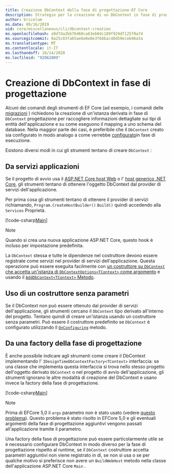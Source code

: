 ```yaml
---
title: Creazione DbContext della fase di progettazione-EF Core
description: Strategie per la creazione di un DbContext in fase di progettazione con Entity Framework Core
author: bricelam
ms.date: 09/16/2019
uid: core/miscellaneous/cli/dbcontext-creation
ms.openlocfilehash: a9d7da2bb76d60ca63eb0dc189f924df125f0a7d
ms.sourcegitcommit: 0a25c03fa65ae6e0e0e3f66bac48d59eceb96a5a
ms.translationtype: MT
ms.contentlocale: it-IT
ms.lasthandoff: 10/14/2020
ms.locfileid: "92062009"
---
```

# <a name="design-time-dbcontext-creation"></a>Creazione di DbContext in fase di progettazione

Alcuni dei comandi degli strumenti di EF Core (ad esempio, i comandi delle [migrazioni][1] ) richiedono la creazione di un'istanza derivata in fase di `DbContext` progettazione per raccogliere informazioni dettagliate sui tipi di entità dell'applicazione e su come eseguono il mapping a uno schema del database. Nella maggior parte dei casi, è preferibile che il `DbContext` creato sia configurato in modo analogo a come verrebbe [configurato][2]in fase di esecuzione.

Esistono diversi modi in cui gli strumenti tentano di creare `DbContext` :

## <a name="from-application-services"></a>Da servizi applicazioni

Se il progetto di avvio usa il [ASP.NET Core host Web][3] o l' [host generico .NET Core][4], gli strumenti tentano di ottenere l'oggetto DbContext dal provider di servizi dell'applicazione.

Per prima cosa gli strumenti tentano di ottenere il provider di servizi richiamando, `Program.CreateHostBuilder()` `Build()` quindi accedendo alla `Services` Proprietà.

[!code-csharp[Main](../../../../samples/core/Miscellaneous/CommandLine/ApplicationService.cs)]

> [!NOTE]
> Quando si crea una nuova applicazione ASP.NET Core, questo hook è incluso per impostazione predefinita.

La `DbContext` stessa e tutte le dipendenze nel costruttore devono essere registrate come servizi nel provider di servizi dell'applicazione. Questa operazione può essere eseguita facilmente con [un costruttore su `DbContext` che accetta un'istanza di `DbContextOptions<TContext>` come argomento][5] e usando il [ `AddDbContext<TContext>` Metodo][6].

## <a name="using-a-constructor-with-no-parameters"></a>Uso di un costruttore senza parametri

Se il DbContext non può essere ottenuto dal provider di servizi dell'applicazione, gli strumenti cercano il `DbContext` tipo derivato all'interno del progetto. Tentano quindi di creare un'istanza usando un costruttore senza parametri. Può essere il costruttore predefinito se `DbContext` è configurato utilizzando il [`OnConfiguring`][7] metodo.

## <a name="from-a-design-time-factory"></a>Da una factory della fase di progettazione

È anche possibile indicare agli strumenti come creare il DbContext implementando l' `IDesignTimeDbContextFactory<TContext>` interfaccia: se una classe che implementa questa interfaccia si trova nello stesso progetto dell'oggetto derivato `DbContext` o nel progetto di avvio dell'applicazione, gli strumenti ignorano le altre modalità di creazione del DbContext e usano invece la factory della fase di progettazione.

[!code-csharp[Main](../../../../samples/core/Miscellaneous/CommandLine/BloggingContextFactory.cs)]

> [!NOTE]
> Prima di EFCore 5,0 il `args` parametro non è stato usato (vedere [questo problema][8]).
> Questo problema è stato risolto in EFCore 5,0 e gli eventuali argomenti della fase di progettazione aggiuntivi vengono passati all'applicazione tramite il parametro.

Una factory della fase di progettazione può essere particolarmente utile se è necessario configurare DbContext in modo diverso per la fase di progettazione rispetto al runtime, se il `DbContext` costruttore accetta parametri aggiuntivi non viene registrato in di, se non si usa o se per qualche motivo si preferisce non avere un `BuildWebHost` metodo nella classe dell'applicazione ASP.NET Core `Main` .

  [1]: xref:core/managing-schemas/migrations/index
  [2]: xref:core/miscellaneous/configuring-dbcontext
  [3]: /aspnet/core/fundamentals/host/web-host
  [4]: /aspnet/core/fundamentals/host/generic-host
  [5]: xref:core/miscellaneous/configuring-dbcontext#constructor-argument
  [6]: xref:core/miscellaneous/configuring-dbcontext#using-dbcontext-with-dependency-injection
  [7]: xref:core/miscellaneous/configuring-dbcontext#onconfiguring
  [8]: https://github.com/aspnet/EntityFrameworkCore/issues/8332
